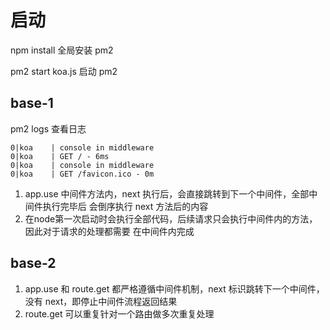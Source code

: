 # 启动
npm install 
全局安装 pm2 

pm2 start koa.js 启动 pm2
## base-1 
pm2 logs 查看日志
```
0|koa    | console in middleware 
0|koa    | GET / - 6ms
0|koa    | console in middleware 
0|koa    | GET /favicon.ico - 0m
```
1. app.use 中间件方法内，next 执行后，会直接跳转到下一个中间件，全部中间件执行完毕后
会倒序执行 next 方法后的内容
2. 在node第一次启动时会执行全部代码，后续请求只会执行中间件内的方法，因此对于请求的处理都需要
在中间件内完成

## base-2
1. app.use 和 route.get 都严格遵循中间件机制，next 标识跳转下一个中间件，没有 next，即停止中间件流程返回结果
2. route.get 可以重复针对一个路由做多次重复处理




